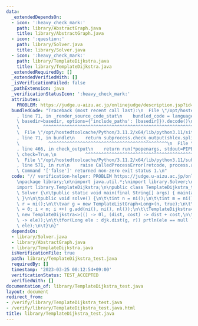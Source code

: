 ```yaml
---
data:
  _extendedDependsOn:
  - icon: ':heavy_check_mark:'
    path: library/AbstractGraph.java
    title: library/AbstractGraph.java
  - icon: ':question:'
    path: library/Solver.java
    title: library/Solver.java
  - icon: ':heavy_check_mark:'
    path: library/TemplateDijkstra.java
    title: library/TemplateDijkstra.java
  _extendedRequiredBy: []
  _extendedVerifiedWith: []
  _isVerificationFailed: false
  _pathExtension: java
  _verificationStatusIcon: ':heavy_check_mark:'
  attributes:
    PROBLEM: https://judge.u-aizu.ac.jp/onlinejudge/description.jsp?id=GRL_1_A
  bundledCode: "Traceback (most recent call last):\n  File \"/opt/hostedtoolcache/Python/3.11.2/x64/lib/python3.11/site-packages/onlinejudge_verify/documentation/build.py\"\
    , line 71, in _render_source_code_stat\n    bundled_code = language.bundle(stat.path,\
    \ basedir=basedir, options={'include_paths': [basedir]}).decode()\n          \
    \         ^^^^^^^^^^^^^^^^^^^^^^^^^^^^^^^^^^^^^^^^^^^^^^^^^^^^^^^^^^^^^^^^^^^^^^^^^^^^^^^^^\n\
    \  File \"/opt/hostedtoolcache/Python/3.11.2/x64/lib/python3.11/site-packages/onlinejudge_verify/languages/user_defined.py\"\
    , line 71, in bundle\n    return subprocess.check_output(shlex.split(command))\n\
    \           ^^^^^^^^^^^^^^^^^^^^^^^^^^^^^^^^^^^^^^^^^^^^^\n  File \"/opt/hostedtoolcache/Python/3.11.2/x64/lib/python3.11/subprocess.py\"\
    , line 466, in check_output\n    return run(*popenargs, stdout=PIPE, timeout=timeout,\
    \ check=True,\n           ^^^^^^^^^^^^^^^^^^^^^^^^^^^^^^^^^^^^^^^^^^^^^^^^^^^^^^^^^\n\
    \  File \"/opt/hostedtoolcache/Python/3.11.2/x64/lib/python3.11/subprocess.py\"\
    , line 571, in run\n    raise CalledProcessError(retcode, process.args,\nsubprocess.CalledProcessError:\
    \ Command '['false']' returned non-zero exit status 1.\n"
  code: "// verification-helper: PROBLEM https://judge.u-aizu.ac.jp/onlinejudge/description.jsp?id=GRL_1_A\n\
    \npackage library;\n\nimport java.util.*;\nimport library.Solver;\nimport library.AbstractGraph;\n\
    import library.TemplateDijkstra;\n\npublic class TemplateDijkstra_test extends\
    \ Solver {\n\tpublic static void main(final String[] args) { main(args, new TemplateDijkstra_test());\
    \ }\n\n\tpublic void solve() {\n\t\tint n = ni();\n\t\tint m = ni();\n\t\tint\
    \ r = ni();\n\t\tvar g = new TemplateListGraph<Long>(n, true);\n\t\tfor(int i\
    \ = 0; i < m; i ++) g.add(ni(), ni(), nl());\n\t\tTemplateDijkstra<Long> djk =\
    \ new TemplateDijkstra<>(() -> 0l, (dist, cost) -> dist + cost,\n\t\t\tComparator.comparing((ele)\
    \ -> ele));\n\t\tfor(Long ele : djk.dist(g, r)) prtln(ele == null ? \"INF\" :\
    \ ele);\n\t}\n}"
  dependsOn:
  - library/Solver.java
  - library/AbstractGraph.java
  - library/TemplateDijkstra.java
  isVerificationFile: true
  path: library/TemplateDijkstra_test.java
  requiredBy: []
  timestamp: '2023-03-25 00:12:54+09:00'
  verificationStatus: TEST_ACCEPTED
  verifiedWith: []
documentation_of: library/TemplateDijkstra_test.java
layout: document
redirect_from:
- /verify/library/TemplateDijkstra_test.java
- /verify/library/TemplateDijkstra_test.java.html
title: library/TemplateDijkstra_test.java
---
```

